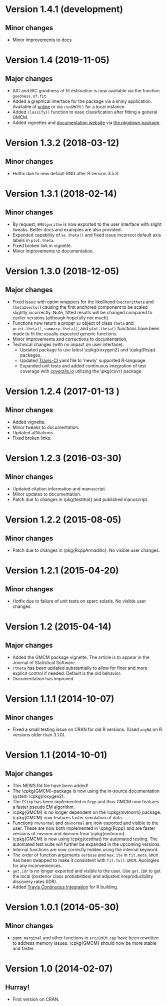 # Version 1.4.1 (development)

## Minor changes

 * Minor improvements to docs
 
# Version 1.4 (2019-11-05)

## Major changes

 * AIC and BIC goodness of fit estimation is now available via the function
     `goodness.of.fit`.
 * Added a graphical interface  for the package via a shiny application.
     Available at [online](https://gmcm.shinyapps.io/GMCM/) or via `runGMCM()` for 
     a local instance.
 * Added `classify()` function to ease classification after fitting a general 
     GMCM.
 * Added vignettes and 
     [documentation website](https://AEBilgrau.github.io/GMCM/) via 
     [the pkgdown package](https://cran.r-project.org/package=pkgdown).


# Version 1.3.2 (2018-03-12)

## Minor changes

 *  Hotfix due to new default RNG after R version 3.5.3.


# Version 1.3.1 (2018-02-14)

## Minor changes

 *  By request, `EMAlgorithm` is now exported to the user interface with slight 
      tweaks. Better docs and examples are also provided.
 *  Expanded capability of `as.theta()` and fixed issue incorrect default axis 
      labels in `plot.theta`.
 *  Fixed broken link in vignette.
 *  Minor improvements to documentation.

# Version 1.3.0 (2018-12-05)

## Major changes

 *  Fixed issue with optim wrappers for the likelihood (`vector2theta` and 
      `theta2vector`) causing the first anchored component to be scaled 
      slightly incorrectly. Note, fitted results will be changed compared to 
      earlier versions (although hopefully not much).
 *  Functions now return a proper `S3` object of class `theta` and 
      `print.theta()`, `summary.theta()`, and `plot.theta()` functions have 
      been made to fit the usually expected generic functions.
 *  Minor improvements and corrections to documentation.
 *  Technical changes (with no impact on user interface):
    -  Updated package to use latest \cpkg{roxygen2} and \cpkg{Rcpp} packages.
    -  Updated [Travis-CI](https://travis-ci.org/AEBilgrau/GMCM) yaml file to
       'newly' supported R-language.
    -  Expanded unit tests and added continuous integration of test coverage with
       [coveralls.io](https://coveralls.io/github/AEBilgrau/GMCM?branch=master) 
       utilizing the \pkg{covr} package.

# Version 1.2.4 (2017-01-13 )

## Minor changes

 *  Added vignette.
 *  Minor tweaks to documentation.
 *  Updated affiliations.
 *  Fixed broken links.


# Version 1.2.3 (2016-03-30)

## Minor changes

 *  Updated citation information and manuscript.
 *  Minor updates to documentation.
 *  Patch due to changes in \pkg{testthat} and published manuscript.


# Version 1.2.2 (2015-08-05)

## Minor changes

 *  Patch due to changes in \pkg{RcppArmadillo}. No visible user changes.


# Version 1.2.1 (2015-04-20)

## Minor changes

 *  Hotfix due to failure of unit tests on sparc solaris. No visible user
      changes.


# Version 1.2 (2015-04-14)

## Major changes

 *  Added the GMCM package vignette. The article is to appear in the
      Journal of Statistical Software.
 *  `rtheta` has been updated substantially to allow for finer and
      more explicit control if needed. Default is the old behavior.
 *  Documentation has improved.


# Version 1.1.1 (2014-10-07)

## Minor changes

 *  Fixed a small testing issue on CRAN for old R versions.
      (Used `anyNA` on R versions older than 3.1.0).


# Version 1.1 (2014-10-01)

## Major changes

 *  This NEWS.Rd file have been added!
 *  The \cpkg{GMCM}-package is now using the in-source documentation
      system \cpkg{roxygen2}.
 *  The `EStep` has been implemented in
      `Rcpp` and thus GMCM now features a faster pseudo EM algorithm.
 *  \cpkg{GMCM} is no longer dependent on the \cpkg{mvtnorm} package.
      \cpkg{GMCM} now features faster simulation of data.
 *  Functions `rmvnormal` and `dmvnormal` are now exported and
      visible to the user. These are now both implemented in \cpkg{Rcpp}
      and are faster versions of `rmvnorm` and
      `dmvnorm` from \cpkg{mvtnorm}.
 *  \cpkg{GMCM} is now using \cpkg{testthat} for automated
      testing. The automated test suite will further be expanded in the
      upcoming versions.
 *  Internal functions are now correctly hidden using the internal
      keyword.
 *  The order of function arguments `verbose` and `max.ite` in
      `fit.meta.GMCM` has been swapped to make it consistent with
      `fit.full.GMCM`. Apologies for any inconveniences.
 *  `get.idr` is no longer exported and visible to the user.
      Use `get.IDR` to get the local (posterior class probabilities)
      and adjusted irreproducibility discovery rates (IDR).
 *  Added [Travis Continuous Integration](https://travis-ci.org/AEBilgrau/GMCM) 
      for R building.


# Version 1.0.1 (2014-05-30)

## Minor changes

 *  `pgmm_marginal` and other functions in `src/GMCM.cpp` have
      been rewritten to address memory issues. \cpkg{GMCM} should now be more
      stable and faster.


# Version 1.0 (2014-02-07)

## Hurray!

 *  First version on CRAN.
